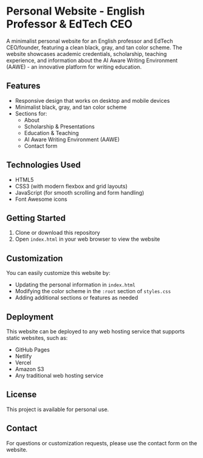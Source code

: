 # Personal Website - English Professor & EdTech CEO

A minimalist personal website for an English professor and EdTech CEO/founder, featuring a clean black, gray, and tan color scheme. The website showcases academic credentials, scholarship, teaching experience, and information about the AI Aware Writing Environment (AAWE) - an innovative platform for writing education.

## Features

- Responsive design that works on desktop and mobile devices
- Minimalist black, gray, and tan color scheme
- Sections for:
  - About
  - Scholarship & Presentations
  - Education & Teaching
  - AI Aware Writing Environment (AAWE)
  - Contact form

## Technologies Used

- HTML5
- CSS3 (with modern flexbox and grid layouts)
- JavaScript (for smooth scrolling and form handling)
- Font Awesome icons

## Getting Started

1. Clone or download this repository
2. Open `index.html` in your web browser to view the website

## Customization

You can easily customize this website by:

- Updating the personal information in `index.html`
- Modifying the color scheme in the `:root` section of `styles.css`
- Adding additional sections or features as needed

## Deployment

This website can be deployed to any web hosting service that supports static websites, such as:

- GitHub Pages
- Netlify
- Vercel
- Amazon S3
- Any traditional web hosting service

## License

This project is available for personal use.

## Contact

For questions or customization requests, please use the contact form on the website.
